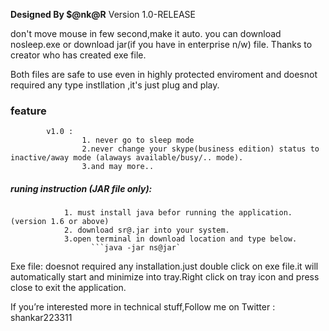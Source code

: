 **Designed By $@nk@R**
Version 1.0-RELEASE

don't move mouse in few second,make it auto.
you can download nosleep.exe or download jar(if you have in enterprise n/w) file.
Thanks to creator who has created exe file.

Both files are safe to use even in highly protected enviroment and doesnot required any type instllation ,it's just plug and play.

### feature
			v1.0 :
					1. never go to sleep mode
					2.never change your skype(business edition) status to inactive/away mode (alaways available/busy/.. mode).
					3.and may more..

##### runing instruction (JAR file only):
				1. must install java befor running the application.(version 1.6 or above)
				2. download sr@.jar into your system.
				3.open terminal in download location and type below.
				      ```java -jar ns@jar`
					  

Exe file: doesnot required any installation.just double click on exe file.it will automatically start and minimize into tray.Right click on tray icon and press close to exit the application.

If you’re interested more in technical stuff,Follow me on
Twitter : shankar223311
